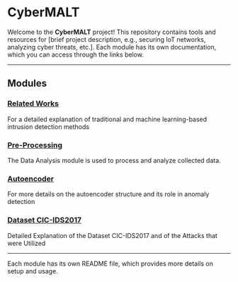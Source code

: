 # CyberMALT

Welcome to the **CyberMALT** project! This repository contains tools and resources for [brief project description, e.g., securing IoT networks, analyzing cyber threats, etc.]. Each module has its own documentation, which you can access through the links below.

---

## Modules

### [Related Works](appendices/RelatedWorks.md)
For a detailed explanation of traditional and machine learning-based intrusion detection methods

### [Pre-Processing](appendices/preprocessing.md)
The Data Analysis module is used to process and analyze collected data.

### [Autoencoder](appendices/Autoencoders.md)
For more details on the autoencoder structure and its role in anomaly detection

### [Dataset CIC-IDS2017](appendices/Dataset.md)
Detailed Explanation of the Dataset CIC-IDS2017 and of the Attacks that were Utilized

---

Each module has its own README file, which provides more details on setup and usage.



